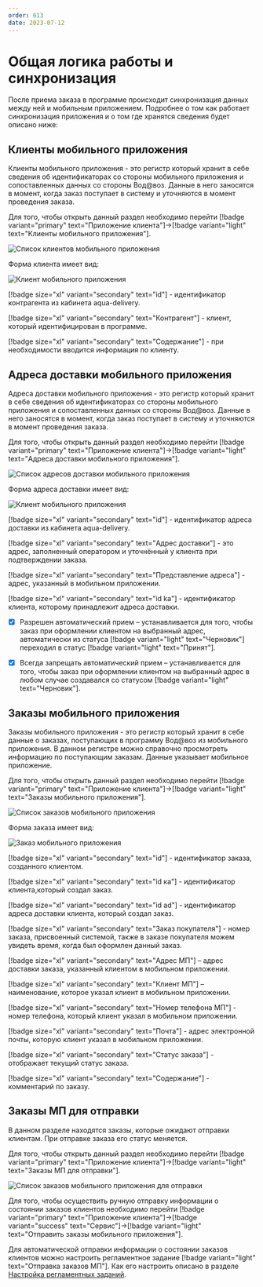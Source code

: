 ```yaml
---
order: 613
date: 2023-07-12
---
```

# Общая логика работы и синхронизация

После приема заказа в программе происходит синхронизация данных между ней и мобильным приложением. Подробнее о том как работает синхронизация приложения и о том где хранятся сведения будет описано ниже:

## Клиенты мобильного приложения

Клиенты мобильного приложения - это регистр который хранит в себе сведения об идентификаторах со стороны мобильного приложения и сопоставленных данных со стороны Вод@воз. Данные в него заносятся в момент, когда заказ поступает в систему и уточняются в момент проведения заказа.

Для того, чтобы открыть данный раздел необходимо перейти  [!badge variant="primary" text="Приложение клиента"]->[!badge variant="light" text="Клиенты мобильного приложения"].

![Список клиентов мобильного приложения](/images/Форма_клиенты_мпк.jpg)

Форма клиента имеет вид:

![Клиент мобильного приложения](/images/Клиент_мпк.jpg)

[!badge size="xl" variant="secondary" text="id"] - идентификатор контрагента из кабинета aqua-delivery.

[!badge size="xl" variant="secondary" text="Контрагент"] - клиент, который идентифицирован в программе.

[!badge size="xl" variant="secondary" text="Содержание"] - при необходимости вводится информация по клиенту.

## Адреса доставки мобильного приложения

Адреса доставки мобильного приложения - это регистр который хранит в себе сведения об идентификаторах со стороны мобильного приложения и сопоставленных данных со стороны Вод@воз. Данные в него заносятся в момент, когда заказ поступает в систему и уточняются в момент проведения заказа.

Для того, чтобы открыть данный раздел необходимо перейти [!badge variant="primary" text="Приложение клиента"]->[!badge variant="light" text="Адреса доставки мобильного приложения"].

![Список адресов доставки мобильного приложения](/images/Форма_адреса_мпк.jpg)

Форма адреса доставки имеет вид:

![Клиент мобильного приложения](/images/Адрес_мпк.jpg)

[!badge size="xl" variant="secondary" text="id"] - идентификатор адреса доставки из кабинета aqua-delivery.

[!badge size="xl" variant="secondary" text="Адрес доставки"] - это адрес, заполненный оператором и уточнённый у клиента при подтверждении заказа.

[!badge size="xl" variant="secondary" text="Представление адреса"] - адрес, указанный в мобильном приложении.

[!badge size="xl" variant="secondary" text="id ka"] - идентификатор клиента, которому принадлежит адреса 
доставки.

- [x] Разрешен автоматический прием – устанавливается для того, чтобы заказ при оформлении клиентом на выбранный адрес, автоматически из статуса [!badge variant="light" text="Черновик"] переходил в статус [!badge variant="light" text="Принят"].

- [x] Всегда запрещать автоматический прием – устанавливается для того, чтобы заказ при оформлении клиентом на выбранный адрес в любом случае создавался со статусом [!badge variant="light" text="Черновик"].

## Заказы мобильного приложения

Заказы мобильного приложения - это регистр который хранит в себе данные о заказах, поступающих в программу Вод@воз из мобильного приложения. В данном регистре можно справочно просмотреть информацию по поступающим заказам. Данные указывает мобильное приложение.

Для того, чтобы открыть данный раздел необходимо перейти [!badge variant="primary" text="Приложение клиента"]->[!badge variant="light" text="Заказы мобильного приложения"].

![Список заказов мобильного приложения](/images/Форма_заказы_мпк.jpg)

Форма заказа имеет вид:

![Заказ мобильного приложения](/images/Заказ_мпк.jpg)

[!badge size="xl" variant="secondary" text="id"] - идентификатор заказа, созданного клиентом.

[!badge size="xl" variant="secondary" text="id ка"] - идентификатор клиента,который создал заказ.

[!badge size="xl" variant="secondary" text="id ad"] - идентификатор адреса доставки клиента, который создал заказ.

[!badge size="xl" variant="secondary" text="Заказ покупателя"] - номер заказа, присвоенный системой, также в заказе покупателя можем увидеть время, когда был оформлен данный заказ.

[!badge size="xl" variant="secondary" text="Адрес МП"] – адрес доставки заказа, указанный клиентом в мобильном приложении.

[!badge size="xl" variant="secondary" text="Клиент МП"] – наименование, которое указал клиент в мобильном приложении.

[!badge size="xl" variant="secondary" text="Номер телефона МП"] - номер телефона, который клиент указал в мобильном приложении.

[!badge size="xl" variant="secondary" text="Почта"] - адрес электронной почты, которую клиент указал в мобильном приложении.

[!badge size="xl" variant="secondary" text="Статус заказа"] - отображает текущий статус заказа.

[!badge size="xl" variant="secondary" text="Содержание"] - комментарий по заказу.

## Заказы МП для отправки

В данном разделе находятся заказы, которые ожидают отправки клиентам. При отправке заказа его статус меняется. 

Для того, чтобы открыть данный раздел необходимо перейти [!badge variant="primary" text="Приложение клиента"]->[!badge variant="light" text="Заказы МП для отправки"].


![Список заказов мобильного приложения для отправки](/images/Форма_заказы_мпк_отправка.jpg)

Для того, чтобы осуществить ручную отправку информации о состоянии заказов клиентов необходимо перейти [!badge variant="primary" text="Приложение клиента"]->[!badge variant="success" text="Сервис"]->[!badge variant="light" text="Отправить заказы мобильного приложения"].

Для автоматической отправки информации о состоянии заказов клиентов можно настроить регламентное задание [!badge variant="light" text="Отправка заказов МП"]. Как его настроить описано в разделе [Настройка регламентных заданий](/1-руководство-администратора/4-настройка-регламентных-заданий/).






